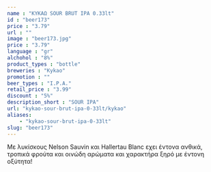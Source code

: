 ```yaml
---
name : "ΚΥΚΑΩ SOUR BRUT IPA 0.33lt"
id : "beer173"
price : "3.79"
url : ""
image : "beer173.jpg"
price : "3.79"
language : "gr"
alchohol : "8%"
product_types : "bottle"
breweries : "Kykao"
promotion : ""
beer_types : "I.P.A."
retail_price : "3.99"
discount : "5%"
description_short : "SOUR IPA"
url: "kykao-sour-brut-ipa-0-33lt/kykao"
aliases: 
    - "kykao-sour-brut-ipa-0-33lt"
slug: "beer173"
---
```


Με λυκίσκους Nelson Sauvin και Hallertau Blanc εχει έντονα ανθικά, τροπικά φρούτα και οινώδη αρώματα και χαρακτήρα ξηρό με έντονη οξύτητα!